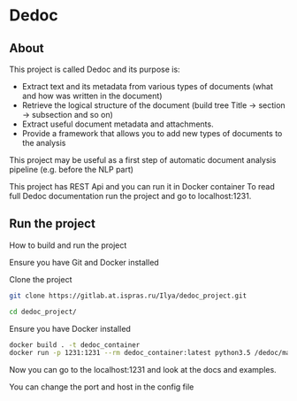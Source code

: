 # Dedoc

## About
This project is called Dedoc and its purpose is:
* Extract text and its metadata from various types of documents (what and how was written in the document)  
* Retrieve the logical structure of the document (build tree Title -> section -> subsection and so on) 
*  Extract useful document metadata and attachments.
* Provide a framework that allows you to add new types of documents to the analysis

This project may be useful as a first step of automatic document analysis pipeline (e.g. before the NLP part)

This project has REST Api and you can run it in Docker container
To read full Dedoc documentation run the project and go to localhost:1231.
 

## Run the project
How to build and run the project

Ensure you have Git and Docker installed
 
Clone the project 
```bash
git clone https://gitlab.at.ispras.ru/Ilya/dedoc_project.git

cd dedoc_project/
```
 
Ensure you have Docker installed
 
 ```bash
docker build . -t dedoc_container
docker run -p 1231:1231 --rm dedoc_container:latest python3.5 /dedoc/main.py
```

Now you can go to the localhost:1231 and look at the docs and examples.

You can change the port and host in the config file